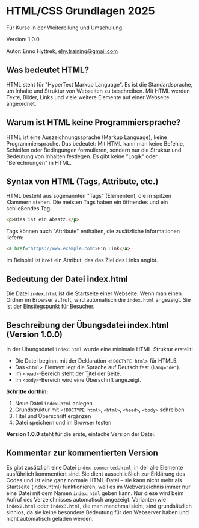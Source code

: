 # HTML/CSS Grundlagen 2025
Für Kurse in der Weiterbilung und Umschulung


Version: 1.0.0

Autor: Enno Hyttrek, ehy.training@gmail.com


## Was bedeutet HTML?

HTML steht für "HyperText Markup Language". Es ist die Standardsprache, um Inhalte und Struktur von Webseiten zu beschreiben. Mit HTML werden Texte, Bilder, Links und viele weitere Elemente auf einer Webseite angeordnet.

## Warum ist HTML keine Programmiersprache?

HTML ist eine Auszeichnungssprache (Markup Language), keine Programmiersprache. Das bedeutet: Mit HTML kann man keine Befehle, Schleifen oder Bedingungen formulieren, sondern nur die Struktur und Bedeutung von Inhalten festlegen. Es gibt keine "Logik" oder "Berechnungen" in HTML.

## Syntax von HTML (Tags, Attribute, etc.)

HTML besteht aus sogenannten "Tags" (Elementen), die in spitzen Klammern stehen. Die meisten Tags haben ein öffnendes und ein schließendes Tag:

```html
<p>Dies ist ein Absatz.</p>
```

Tags können auch "Attribute" enthalten, die zusätzliche Informationen liefern:

```html
<a href="https://www.example.com">Ein Link</a>
```

Im Beispiel ist `href` ein Attribut, das das Ziel des Links angibt.

## Bedeutung der Datei index.html

Die Datei `index.html` ist die Startseite einer Webseite. Wenn man einen Ordner im Browser aufruft, wird automatisch die `index.html` angezeigt. Sie ist der Einstiegspunkt für Besucher.

## Beschreibung der Übungsdatei index.html (Version 1.0.0)

In der Übungsdatei `index.html` wurde eine minimale HTML-Struktur erstellt:

- Die Datei beginnt mit der Deklaration `<!DOCTYPE html>` für HTML5.
- Das `<html>`-Element legt die Sprache auf Deutsch fest (`lang="de"`).
- Im `<head>`-Bereich steht der Titel der Seite.
- Im `<body>`-Bereich wird eine Überschrift angezeigt.

**Schritte dorthin:**
1. Neue Datei `index.html` anlegen
2. Grundstruktur mit `<!DOCTYPE html>`, `<html>`, `<head>`, `<body>` schreiben
3. Titel und Überschrift ergänzen
4. Datei speichern und im Browser testen

**Version 1.0.0** steht für die erste, einfache Version der Datei.

## Kommentar zur kommentierten Version

Es gibt zusätzlich eine Datei `index-commented.html`, in der alle Elemente ausführlich kommentiert sind. Sie dient ausschließlich zur Erklärung des Codes und ist eine ganz normale HTML-Datei – sie kann nicht mehr als Startseite (index.html) funktionieren, weil es im Webverzeichnis immer nur eine Datei mit dem Namen `index.html` geben kann. Nur diese wird beim Aufruf des Verzeichnisses automatisch angezeigt. Varianten wie `index2.html` oder `index3.html`, die man manchmal sieht, sind grundsätzlich sinnlos, da sie keine besondere Bedeutung für den Webserver haben und nicht automatisch geladen werden.